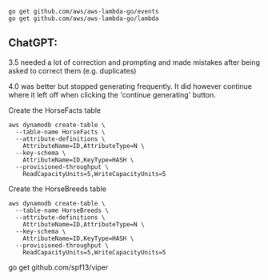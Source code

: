 ```
go get github.com/aws/aws-lambda-go/events
go get github.com/aws/aws-lambda-go/lambda
```

## ChatGPT:

3.5 needed a lot of correction and prompting and made
mistakes after being asked to correct them (e.g. duplicates)

4.0 was better but stopped generating frequently. It did
however continue where it left off when clicking the 
'continue generating' button.

Create the HorseFacts table

```
aws dynamodb create-table \
  --table-name HorseFacts \
  --attribute-definitions \
    AttributeName=ID,AttributeType=N \
  --key-schema \
    AttributeName=ID,KeyType=HASH \
  --provisioned-throughput \
    ReadCapacityUnits=5,WriteCapacityUnits=5
```

Create the HorseBreeds table

```
aws dynamodb create-table \
  --table-name HorseBreeds \
  --attribute-definitions \
    AttributeName=ID,AttributeType=N \
  --key-schema \
    AttributeName=ID,KeyType=HASH \
  --provisioned-throughput \
    ReadCapacityUnits=5,WriteCapacityUnits=5
```
go get github.com/spf13/viper

